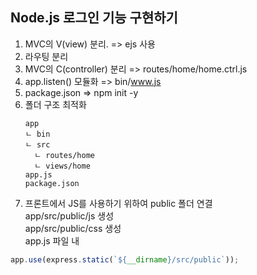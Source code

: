 ## Node.js 로그인 기능 구현하기

1. MVC의 V(view) 분리. => ejs 사용
2. 라우팅 분리
3. MVC의 C(controller) 분리 => routes/home/home.ctrl.js
4. app.listen() 모듈화 => bin/www.js
5. package.json => npm init -y
6. 폴더 구조 최적화
    ```
    app
    ㄴ bin
    ㄴ src
      ㄴ routes/home
      ㄴ views/home
    app.js
    package.json
    ```
7. 프론트에서 JS를 사용하기 위하여 public 폴더 연결  
  app/src/public/js 생성  
  app/src/public/css 생성  
  app.js 파일 내
  ```javascript
  app.use(express.static(`${__dirname}/src/public`));
  ```
